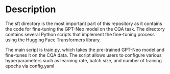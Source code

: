 # Description

The sft directory is the most important part of this repository as it contains the code for fine-tuning the GPT-Neo model on the CQA task. The directory contains several Python scripts that implement the fine-tuning process using the Hugging Face Transformers library.

The main script is train.py, which takes the pre-trained GPT-Neo model and fine-tunes it on the CQA data. The script allows users to configure various hyperparameters such as learning rate, batch size, and number of training epochs via config.yaml